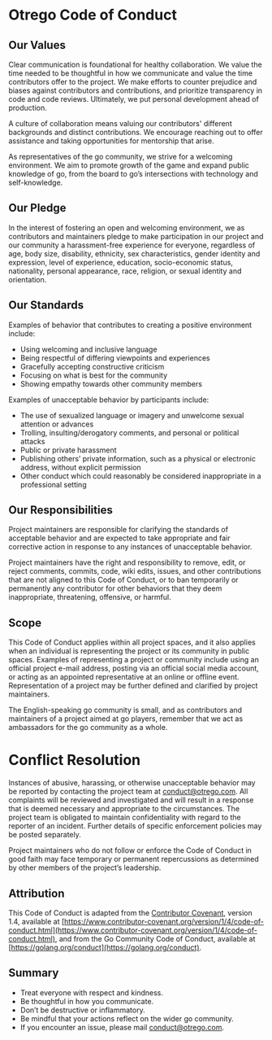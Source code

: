 
# Otrego Code of Conduct

## Our Values

Clear communication is foundational for healthy collaboration. We value the time needed to be thoughtful in how we communicate and value the time contributors offer to the project. We make efforts to counter prejudice and biases against contributors and contributions, and prioritize transparency in code and code reviews. Ultimately, we put personal development ahead of production.

A culture of collaboration means valuing our contributors' different backgrounds and distinct contributions. We encourage reaching out to offer assistance and taking opportunities for mentorship that arise.

As representatives of the go community, we strive for a welcoming environment. We aim to promote growth of the game and expand public knowledge of go, from the board to go’s intersections with technology and self-knowledge.

## Our Pledge

In the interest of fostering an open and welcoming environment, we as contributors and maintainers pledge to make participation in our project and our community a harassment-free experience for everyone, regardless of age, body size, disability, ethnicity, sex characteristics, gender identity and expression, level of experience, education, socio-economic status, nationality, personal appearance, race, religion, or sexual identity and orientation.

## Our Standards

Examples of behavior that contributes to creating a positive environment include:

-   Using welcoming and inclusive language
-   Being respectful of differing viewpoints and experiences
-   Gracefully accepting constructive criticism
-   Focusing on what is best for the community
-   Showing empathy towards other community members
    

Examples of unacceptable behavior by participants include:

-   The use of sexualized language or imagery and unwelcome sexual attention or advances
-   Trolling, insulting/derogatory comments, and personal or political attacks
-   Public or private harassment
-   Publishing others’ private information, such as a physical or electronic address, without explicit permission
-   Other conduct which could reasonably be considered inappropriate in a professional setting

## Our Responsibilities

Project maintainers are responsible for clarifying the standards of acceptable behavior and are expected to take appropriate and fair corrective action in response to any instances of unacceptable behavior.

Project maintainers have the right and responsibility to remove, edit, or reject comments, commits, code, wiki edits, issues, and other contributions that are not aligned to this Code of Conduct, or to ban temporarily or permanently any contributor for other behaviors that they deem inappropriate, threatening, offensive, or harmful.


## Scope

This Code of Conduct applies within all project spaces, and it also applies when an individual is representing the project or its community in public spaces. Examples of representing a project or community include using an official project e-mail address, posting via an official social media account, or acting as an appointed representative at an online or offline event. Representation of a project may be further defined and clarified by project maintainers.

The English-speaking go community is small, and as contributors and maintainers of a project aimed at go players, remember that we act as ambassadors for the go community as a whole.

# Conflict Resolution

Instances of abusive, harassing, or otherwise unacceptable behavior may be reported by contacting the project team at conduct@otrego.com. All complaints will be reviewed and investigated and will result in a response that is deemed necessary and appropriate to the circumstances. The project team is obligated to maintain confidentiality with regard to the reporter of an incident. Further details of specific enforcement policies may be posted separately.

Project maintainers who do not follow or enforce the Code of Conduct in good faith may face temporary or permanent repercussions as determined by other members of the project’s leadership.

## Attribution

This Code of Conduct is adapted from the [Contributor Covenant](https://www.contributor-covenant.org/), version 1.4, available at [https://www.contributor-covenant.org/version/1/4/code-of-conduct.html](https://www.contributor-covenant.org/version/1/4/code-of-conduct.html), and from the Go Community Code of Conduct, available at [https://golang.org/conduct](https://golang.org/conduct).

## Summary

-   Treat everyone with respect and kindness.
-   Be thoughtful in how you communicate.
-   Don’t be destructive or inflammatory.
-   Be mindful that your actions reflect on the wider go community.
-   If you encounter an issue, please mail conduct@otrego.com.

